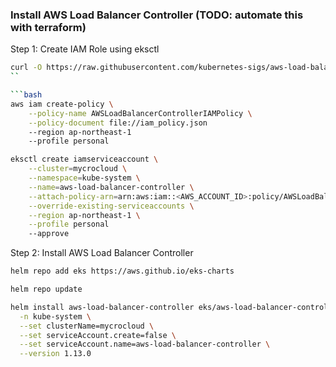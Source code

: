### Install AWS Load Balancer Controller (TODO: automate this with terraform)
Step 1: Create IAM Role using eksctl
```bash
curl -O https://raw.githubusercontent.com/kubernetes-sigs/aws-load-balancer-controller/v2.13.3/docs/install/iam_policy.json
``

```bash
aws iam create-policy \
    --policy-name AWSLoadBalancerControllerIAMPolicy \
    --policy-document file://iam_policy.json 
    --region ap-northeast-1
    --profile personal
```

```bash
eksctl create iamserviceaccount \
    --cluster=mycrocloud \
    --namespace=kube-system \
    --name=aws-load-balancer-controller \
    --attach-policy-arn=arn:aws:iam::<AWS_ACCOUNT_ID>:policy/AWSLoadBalancerControllerIAMPolicy \
    --override-existing-serviceaccounts \
    --region ap-northeast-1 \
    --profile personal 
    --approve
```

Step 2: Install AWS Load Balancer Controller
```bash
helm repo add eks https://aws.github.io/eks-charts
```
```bash
helm repo update
```
```bash
helm install aws-load-balancer-controller eks/aws-load-balancer-controller \
  -n kube-system \
  --set clusterName=mycrocloud \
  --set serviceAccount.create=false \
  --set serviceAccount.name=aws-load-balancer-controller \
  --version 1.13.0
```
